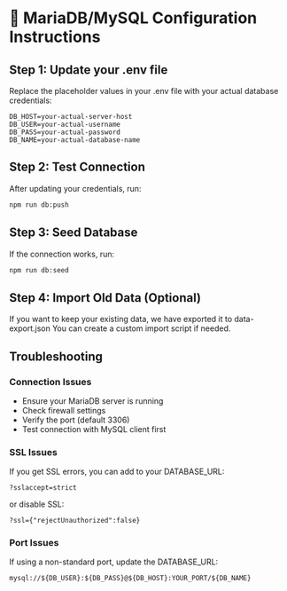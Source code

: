 # 🔧 MariaDB/MySQL Configuration Instructions

## Step 1: Update your .env file
Replace the placeholder values in your .env file with your actual database credentials:

```env
DB_HOST=your-actual-server-host
DB_USER=your-actual-username  
DB_PASS=your-actual-password
DB_NAME=your-actual-database-name
```

## Step 2: Test Connection
After updating your credentials, run:
```bash
npm run db:push
```

## Step 3: Seed Database
If the connection works, run:
```bash  
npm run db:seed
```

## Step 4: Import Old Data (Optional)
If you want to keep your existing data, we have exported it to data-export.json
You can create a custom import script if needed.

## Troubleshooting

### Connection Issues
- Ensure your MariaDB server is running
- Check firewall settings
- Verify the port (default 3306)
- Test connection with MySQL client first

### SSL Issues
If you get SSL errors, you can add to your DATABASE_URL:
```
?sslaccept=strict
```
or disable SSL:
```
?ssl={"rejectUnauthorized":false}
```

### Port Issues
If using a non-standard port, update the DATABASE_URL:
```
mysql://${DB_USER}:${DB_PASS}@${DB_HOST}:YOUR_PORT/${DB_NAME}
```
